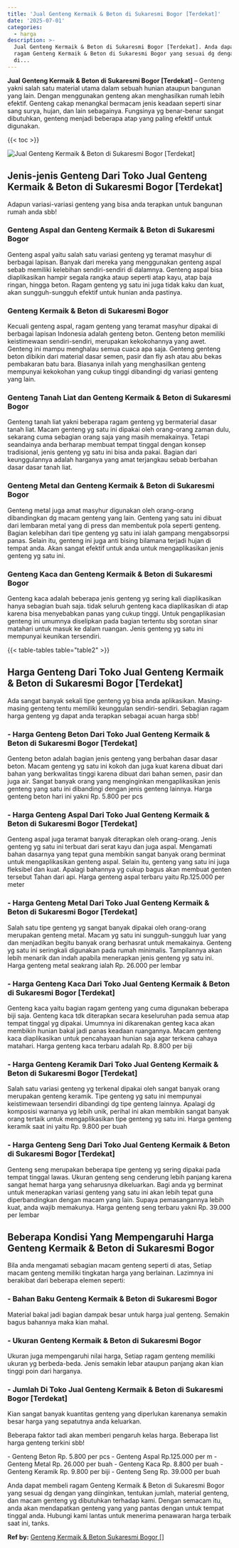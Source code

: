 ```yaml
---
title: 'Jual Genteng Kermaik & Beton di Sukaresmi Bogor [Terdekat]'
date: '2025-07-01'
categories:
  - harga
description: >-
  Jual Genteng Kermaik & Beton di Sukaresmi Bogor [Terdekat]. Anda dapat membeli
  ragam Genteng Kermaik & Beton di Sukaresmi Bogor yang sesuai dg dengan yang
  di...
---
```


**Jual Genteng Kermaik & Beton di Sukaresmi Bogor \[Terdekat\]** – Genteng yakni salah satu material utama dalam sebuah hunian ataupun bangunan yang lain. Dengan menggunakan genteng akan menghasilkan rumah lebih efektif. Genteng cakap menangkal bermacam jenis keadaan seperti sinar sang surya, hujan, dan lain sebagainya. Fungsinya yg benar-benar sangat dibutuhkan, genteng menjadi beberapa atap yang paling efektif untuk digunakan.

{{< toc >}}

![Jual Genteng Kermaik & Beton di Sukaresmi Bogor [Terdekat]](/images/genteng-minimalis-murah18.png)

## Jenis-jenis Genteng Dari Toko Jual Genteng Kermaik & Beton di Sukaresmi Bogor \[Terdekat\]

Adapun variasi-variasi genteng yang bisa anda terapkan untuk bangunan rumah anda sbb!

### Genteng Aspal dan Genteng Kermaik & Beton di Sukaresmi Bogor

Genteng aspal yaitu salah satu variasi genteng yg teramat masyhur di berbagai lapisan. Banyak dari mereka yang menggunakan genteng aspal sebab memiliki kelebihan sendiri-sendiri di dalamnya. Genteng aspal bisa diaplikasikan hampir segala rangka ataup seperti atap kayu, atap baja ringan, hingga beton. Ragam genteng yg satu ini juga tidak kaku dan kuat, akan sungguh-sungguh efektif untuk hunian anda pastinya.

### Genteng Kermaik & Beton di Sukaresmi Bogor

Kecuali genteng aspal, ragam genteng yang teramat masyhur dipakai di berbagai lapisan Indonesia adalah genteng beton. Genteng beton memiliki keistimewaan sendiri-sendiri, merupakan kekokohannya yang awet. Genteng ini mampu menghalau semua cuaca apa saja. Genteng genteng beton dibikin dari material dasar semen, pasir dan fly ash atau abu bekas pembakaran batu bara. Biasanya inilah yang menghasilkan genteng mempunyai kekokohan yang cukup tinggi dibandingi dg variasi genteng yang lain.

### Genteng Tanah Liat dan Genteng Kermaik & Beton di Sukaresmi Bogor

Genteng tanah liat yakni beberapa ragam genteng yg bermaterial dasar tanah liat. Macam genteng yg satu ini dipakai oleh orang-orang zaman dulu, sekarang cuma sebagian orang saja yang masih memakainya. Tetapi seandainya anda berharap membuat tempat tinggal dengan konsep tradisional, jenis genteng yg satu ini bisa anda pakai. Bagian dari keunggulannya adalah harganya yang amat terjangkau sebab berbahan dasar dasar tanah liat.

### Genteng Metal dan Genteng Kermaik & Beton di Sukaresmi Bogor

Genteng metal juga amat masyhur digunakan oleh orang-orang dibandingkan dg macam genteng yang lain. Genteng yang satu ini dibuat dari lembaran metal yang di press dan membentuk pola seperti genteng. Bagian kelebihan dari tipe genteng yg satu ini ialah gampang mengabsorpsi panas. Selain itu, genteng ini juga anti bising bilamana terjadi hujan di tempat anda. Akan sangat efektif untuk anda untuk mengaplikasikan jenis genteng yg satu ini.

### Genteng Kaca dan Genteng Kermaik & Beton di Sukaresmi Bogor

Genteng kaca adalah beberapa jenis genteng yg sering kali diaplikasikan hanya sebagian buah saja. tidak seluruh genteng kaca diaplikasikan di atap karena bisa menyebabkan panas yang cukup tinggi. Untuk pengaplikasian genteng ini umumnya diselipkan pada bagian tertentu sbg sorotan sinar matahari untuk masuk ke dalam ruangan. Jenis genteng yg satu ini mempunyai keunikan tersendiri.

{{< table-tables table="table2" >}}

## Harga Genteng Dari Toko Jual Genteng Kermaik & Beton di Sukaresmi Bogor \[Terdekat\]

Ada sangat banyak sekali tipe genteng yg bisa anda aplikasikan. Masing-masing genteng tentu memiliki keunggulan sendiri-sendiri. Sebagian ragam harga genteng yg dapat anda terapkan sebagai acuan harga sbb!

### \- Harga Genteng Beton Dari Toko Jual Genteng Kermaik & Beton di Sukaresmi Bogor \[Terdekat\]

Genteng beton adalah bagian jenis genteng yang berbahan dasar dasar beton. Macam genteng yg satu ini kokoh dan juga kuat karena dibuat dari bahan yang berkwalitas tinggi karena dibuat dari bahan semen, pasir dan juga air. Sangat banyak orang yang menginginkan mengaplikasikan jenis genteng yang satu ini dibandingi dengan jenis genteng lainnya. Harga genteng beton hari ini yakni Rp. 5.800 per pcs

### \- Harga Genteng Aspal Dari Toko Jual Genteng Kermaik & Beton di Sukaresmi Bogor \[Terdekat\]

Genteng aspal juga teramat banyak diterapkan oleh orang-orang. Jenis genteng yg satu ini terbuat dari serat kayu dan juga aspal. Mengamati bahan dasarnya yang tepat guna membikin sangat banyak orang berminat untuk mengaplikasikan genteng aspal. Selain itu, genteng yang satu ini juga fleksibel dan kuat. Apalagi bahannya yg cukup bagus akan membuat genten tersebut Tahan dari api. Harga genteng aspal terbaru yaitu Rp.125.000 per meter

### \- Harga Genteng Metal Dari Toko Jual Genteng Kermaik & Beton di Sukaresmi Bogor \[Terdekat\]

Salah satu tipe genteng yg sangat banyak dipakai oleh orang-orang merupakan genteng metal. Macam yg satu ini sungguh-sungguh luar yang dan menjadikan begitu banyak orang berhasrat untuk memakainya. Genteng yg satu ini seringkali digunakan pada rumah minimalis. Tampilannya akan lebih menarik dan indah apabila menerapkan jenis genteng yg satu ini. Harga genteng metal seakrang ialah Rp. 26.000 per lembar

### \- Harga Genteng Kaca Dari Toko Jual Genteng Kermaik & Beton di Sukaresmi Bogor \[Terdekat\]

Genteng kaca yaitu bagian ragam genteng yang cuma digunakan beberapa biji saja. Genteng kaca tdk diterapkan secara keseluruhan pada semua atap tempat tinggal yg dipakai. Umumnya ini dikarenakan genteg kaca akan membikin hunian bakal jadi panas keadaan ruangannya. Macam genteng kaca diaplikasikan untuk pencahayaan hunian saja agar terkena cahaya matahari. Harga genteng kaca terbaru adalah Rp. 8.800 per biji

### \- Harga Genteng Keramik Dari Toko Jual Genteng Kermaik & Beton di Sukaresmi Bogor \[Terdekat\]

Salah satu variasi genteng yg terkenal dipakai oleh sangat banyak orang merupakan genteng keramik. Tipe genteng yg satu ini mempunyai keistimewaan tersendiri dibandingi dg tipe genteng lainnya. Apalagi dg komposisi warnanya yg lebih unik, perihal ini akan membikin sangat banyak orang tertaik untuk mengaplikasikan tipe genteng yg satu ini. Harga genteng keramik saat ini yaitu Rp. 9.800 per buah

### \- Harga Genteng Seng Dari Toko Jual Genteng Kermaik & Beton di Sukaresmi Bogor \[Terdekat\]

Genteng seng merupakan beberapa tipe genteng yg sering dipakai pada tempat tinggal lawas. Ukuran genteng seng cenderung lebih panjang karena sangat hemat harga yang seharusnya dikeluarkan. Bagi anda yg berminat untuk menerapkan variasi genteng yang satu ini akan lebih tepat guna diperbandingkan dengan macam yang lain. Supaya pemasangannya lebih kuat, anda wajib memakunya. Harga genteng seng terbaru yakni Rp. 39.000 per lembar

## Beberapa Kondisi Yang Mempengaruhi Harga Genteng Kermaik & Beton di Sukaresmi Bogor

Bila anda mengamati sebagian macam genteng seperti di atas, Setiap macam genteng memiliki tingkatan harga yang berlainan. Lazimnya ini berakibat dari beberapa elemen seperti:

### \- Bahan Baku Genteng Kermaik & Beton di Sukaresmi Bogor

Material bakal jadi bagian dampak besar untuk harga jual genteng. Semakin bagus bahannya maka kian mahal.

### \- Ukuran Genteng Kermaik & Beton di Sukaresmi Bogor

Ukuran juga mempengaruhi nilai harga, Setiap ragam genteng memiliki ukuran yg berbeda-beda. Jenis semakin lebar ataupun panjang akan kian tinggi poin dari harganya.

### \- Jumlah Di Toko Jual Genteng Kermaik & Beton di Sukaresmi Bogor \[Terdekat\]

Kian sangat banyak kuantitas genteng yang diperlukan karenanya semakin besar harga yang sepatutnya anda keluarkan.

Beberapa faktor tadi akan memberi pengaruh kelas harga. Beberapa list harga genteng terkini sbb!

\- Genteng Beton Rp. 5.800 per pcs - Genteng Aspal Rp.125.000 per m - Genteng Metal Rp. 26.000 per buah - Genteng Kaca Rp. 8.800 per buah - Genteng Keramik Rp. 9.800 per biji - Genteng Seng Rp. 39.000 per buah

Anda dapat membeli ragam Genteng Kermaik & Beton di Sukaresmi Bogor yang sesuai dg dengan yang diinginkan, tentukan jumlah, material genteng, dan macam genteng yg dibutuhkan terhadap kami. Dengan semacam itu, anda akan mendapatkan genteng yang yang pantas dengan untuk tempat tinggal anda. Hubungi kami lantas untuk menerima penawaran harga terbaik saat ini, tanks.

**Ref by:**  [Genteng Kermaik & Beton  Sukaresmi Bogor []](https://id.wikipedia.org/wiki/Genteng)
